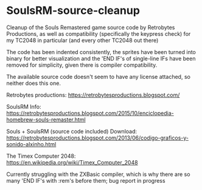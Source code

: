 # SoulsRM-source-cleanup
Cleanup of the Souls Remastered game source code by Retrobytes Productions, as well as compatibility (specifically the keypress check) for my TC2048 in particular (and every other TC2048 out there)

The code has been indented consistently, the sprites have been turned into binary for better visualization and the 'END IF's of single-line IFs have been removed for simplicity, given there is compiler compatibility.

The available source code doesn't seem to have any license attached, so neither does this one.

Retrobytes productions: https://retrobytesproductions.blogspot.com/

SoulsRM Info: https://retrobytesproductions.blogspot.com/2015/10/enciclopedia-homebrew-souls-remaster.html

Souls + SoulsRM (source code included) Download: https://retrobytesproductions.blogspot.com/2013/06/codigo-graficos-y-sonido-alxinho.html

The Timex Computer 2048: https://en.wikipedia.org/wiki/Timex_Computer_2048

Currently struggling with the ZXBasic compiler, which is why there are so many 'END IF's with :rem's before them; bug report in progress 
